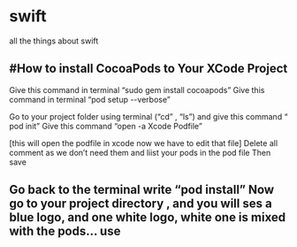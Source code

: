 # swift
all the things about swift




#How to install CocoaPods to Your XCode Project
---------------------------------------------------------------------------------------------------------------------------
Give this command in terminal  “sudo gem install cocoapods”
Give this command in terminal “pod setup --verbose”


Go to your project folder using terminal (“cd” , “ls”) and 
give this command “ pod init”
Give this command “open -a Xcode Podfile”

[this will open the podfile in xcode now we have to edit that file]
Delete all comment as we don’t need them and liist your pods in the pod file
Then save 

Go back to the terminal write “pod install”
Now go to your project directory , and you will ses a blue logo, and one white logo, white one is mixed with the pods… use
---------------------------------------------------------------------------------------------------------------------------




